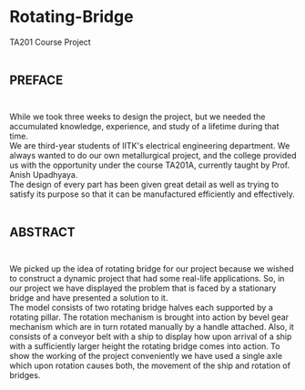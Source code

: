 # Rotating-Bridge
TA201 Course Project </br></br>
## PREFACE</br></br>
While we took three weeks to design the project, but we needed the accumulated knowledge, experience, and study of a lifetime during that time.</br>
We are third-year students of IITK's electrical engineering department. We always wanted to do our own metallurgical project, and the college provided us with the opportunity under the course TA201A, currently taught by Prof. Anish Upadhyaya.</br>
The design of every part has been given great detail as well as trying to satisfy its purpose so that it can be manufactured efficiently and effectively.</br></br>

## ABSTRACT</br></br>
We picked up the idea of rotating bridge for our project because we wished to construct a dynamic project that had some real-life applications. So, in our project we have displayed the problem that is faced by a stationary bridge and have presented a solution to it.</br>
The model consists of two rotating bridge halves each supported by a rotating pillar. The rotation mechanism is brought into action by bevel gear mechanism which are in turn rotated manually by a handle attached. Also, it consists of a conveyor belt with a ship to display how upon arrival of a ship with a sufficiently larger height the rotating bridge comes into action. To show the working of the project conveniently we have used a single axle which upon rotation causes both, the movement of the ship and rotation of bridges.</br></br>
